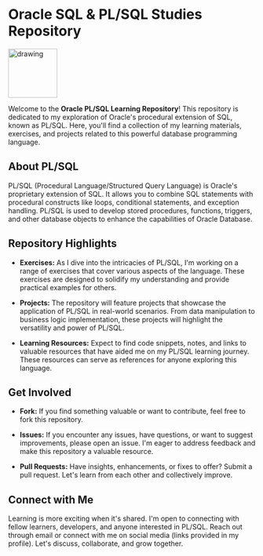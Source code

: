 # Oracle SQL & PL/SQL Studies Repository

<p align="left">
  <img src="https://raw.githubusercontent.com/lucasefdr/Oracle-PLSQL/6d8f0bfbc2a01ef13ef084cf294d6a9dbc5b6b62/Assets/oracle.svg" alt="drawing" width="100"/>
</p>


Welcome to the **Oracle PL/SQL Learning Repository**! This repository is dedicated to my exploration of Oracle's procedural extension of SQL, known as PL/SQL. Here, you'll find a collection of my learning materials, exercises, and projects related to this powerful database programming language.

## About PL/SQL

PL/SQL (Procedural Language/Structured Query Language) is Oracle's proprietary extension of SQL. It allows you to combine SQL statements with procedural constructs like loops, conditional statements, and exception handling. PL/SQL is used to develop stored procedures, functions, triggers, and other database objects to enhance the capabilities of Oracle Database.

## Repository Highlights

- **Exercises:** As I dive into the intricacies of PL/SQL, I'm working on a range of exercises that cover various aspects of the language. These exercises are designed to solidify my understanding and provide practical examples for others.

- **Projects:** The repository will feature projects that showcase the application of PL/SQL in real-world scenarios. From data manipulation to business logic implementation, these projects will highlight the versatility and power of PL/SQL.

- **Learning Resources:** Expect to find code snippets, notes, and links to valuable resources that have aided me on my PL/SQL learning journey. These resources can serve as references for anyone exploring this language.

## Get Involved

- **Fork:** If you find something valuable or want to contribute, feel free to fork this repository.

- **Issues:** If you encounter any issues, have questions, or want to suggest improvements, please open an issue. I'm eager to address feedback and make this repository a valuable resource.

- **Pull Requests:** Have insights, enhancements, or fixes to offer? Submit a pull request. Let's learn from each other and collectively improve.

## Connect with Me

Learning is more exciting when it's shared. I'm open to connecting with fellow learners, developers, and anyone interested in PL/SQL. Reach out through email or connect with me on social media (links provided in my profile). Let's discuss, collaborate, and grow together.
